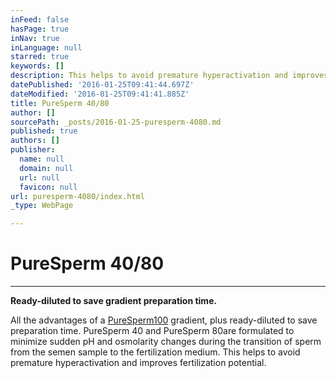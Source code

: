 ```yaml
---
inFeed: false
hasPage: true
inNav: true
inLanguage: null
starred: true
keywords: []
description: This helps to avoid premature hyperactivation and improves fertilization potential.
datePublished: '2016-01-25T09:41:44.697Z'
dateModified: '2016-01-25T09:41:41.885Z'
title: PureSperm 40/80
author: []
sourcePath: _posts/2016-01-25-puresperm-4080.md
published: true
authors: []
publisher:
  name: null
  domain: null
  url: null
  favicon: null
url: puresperm-4080/index.html
_type: WebPage

---
```

# PureSperm 40/80

****

**Ready-diluted to save gradient preparation time.**

All the advantages of a [PureSperm][0][100][1] gradient, plus ready-diluted to save preparation time. PureSperm 40 and PureSperm 80are formulated to minimize sudden pH and osmolarity changes during the transition of sperm from the semen sample to the fertilization medium. This helps to avoid premature hyperactivation and improves fertilization potential.

[0]: null
[1]: http://nidacon.com/products/puresperm-100/ "PureSperm 100 Information Page"